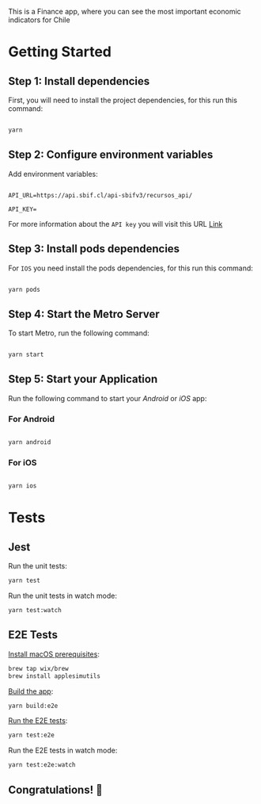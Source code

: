 
This is a Finance app, where you can see the most important economic indicators for Chile

# Getting Started

## Step 1: Install dependencies

First, you will need to install the project dependencies, for this run this command:

```bash

yarn

```

## Step 2: Configure environment variables

Add environment variables:  

```env

API_URL=https://api.sbif.cl/api-sbifv3/recursos_api/

API_KEY=

```

For more information about the `API key` you will visit this URL [Link](https://api.cmfchile.cl/api_cmf/contactanos.jsp)

## Step 3: Install pods dependencies

For `IOS` you need install the pods dependencies, for this run this command:

```bash

yarn pods

```  

## Step 4: Start the Metro Server

To start Metro, run the following command:  

```bash

yarn start

```

## Step 5: Start your Application

Run the following command to start your _Android_ or _iOS_ app:

### For Android

```bash

yarn android

```

### For iOS

```bash

yarn ios

```

<!-- prettier-ignore-end -->

# Tests

## Jest

Run the unit tests:

```sh
yarn test
```

Run the unit tests in watch mode:

```sh
yarn test:watch
```

## E2E Tests

[Install macOS prerequisites](https://wix.github.io/Detox/docs/introduction/getting-started/#2-macos-only-applesimutils):

```sh
brew tap wix/brew
brew install applesimutils
```

[Build the app](https://wix.github.io/Detox/docs/introduction/project-setup#step-5-build-the-app):

```sh
yarn build:e2e
```

[Run the E2E tests](https://wix.github.io/Detox/docs/introduction/your-first-test#running-tests):

```sh
yarn test:e2e
```

Run the E2E tests in watch mode:

```sh
yarn test:e2e:watch
```

## Congratulations! :tada: